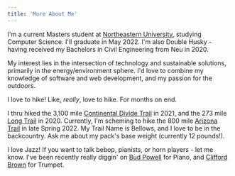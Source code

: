 ```yaml
---
title: 'More About Me'
---
```


I'm a current Masters student at [Northeastern University](https://www.northeastern.edu/), studying Computer Science. I'll graduate in May 2022. I'm also Double Husky - having received my Bachelors in Civil Engineering from Neu in 2020.

My interest lies in the intersection of technology and sustainable solutions, primarily in the energy/environment sphere. I'd love to combine my knowledge of software and web development, and my passion for the outdoors.

I love to hike! Like, *really*, love to hike. For months on end.

I thru hiked the 3,100 mile [Continental Divide Trail](https://en.wikipedia.org/wiki/Continental_Divide_Trail) in 2021, and the 273 mile [Long Trail](https://en.wikipedia.org/wiki/Long_Trail) in 2020. Currently, I'm scheming to hike the 800 mile [Arizona Trail](https://en.wikipedia.org/wiki/Arizona_Trail) in late Spring 2022. My Trail Name is Bellows, and I love to be in the backcountry. Ask me about my pack's base weight (currently 12 pounds!).

I love Jazz! If you want to talk bebop, pianists, or horn players - let me know. I've been recently really diggin' on [Bud Powell](https://www.youtube.com/watch?v=2O2xMqJH6Z8) for Piano, and [Clifford Brown](https://www.youtube.com/watch?v=M283JFxesic) for Trumpet.